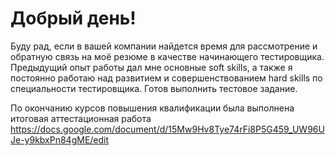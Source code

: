 # Добрый день!

Буду рад, если в вашей компании найдется время для рассмотрение и обратную связь на моё резюме в качестве начинающего тестировщика.
Предыдущий опыт работы дал мне основные soft skills, а также я постоянно работаю над развитием и совершенствованием hard skills по специальности тестировщика.
Готов выполнить тестовое задание.

По окончанию курсов повышения квалификации была выполнена итоговая аттестационная работа https://docs.google.com/document/d/15Mw9Hv8Tye74rFi8P5G459_UW96UJe-y9kbxPn84gME/edit
